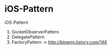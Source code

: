 # iOS-Pattern
iOS-Pattern

01. SocketObserverPattern
02. DelegatePattern
03. FactoryPattern 
	-> http://blowmj.tistory.com/146
